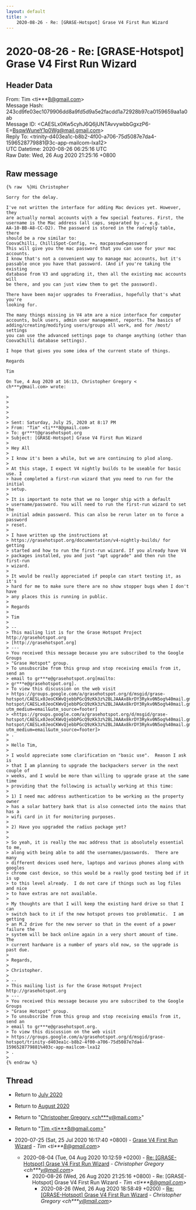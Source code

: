```yaml
---
layout: default
title: >
    2020-08-26 - Re: [GRASE-Hotspot] Grase V4 First Run Wizard
---
```


# 2020-08-26 - Re: [GRASE-Hotspot] Grase V4 First Run Wizard

## Header Data

From: Tim \<ti***8@gmail.com\><br>
Message Hash: 243cd9fe03ec1079906dd8a9fd5d9a5e2facdd1a72928b97ca0159659aa1a0ab<br>
Message ID: \<CAESLx0Kw5cyhJ6Q6jUNTAvvywbbGgxzP6-E=BsqwWuneY1p0Wg@mail.gmail.com\><br>
Reply To: \<trinity-d403ea1c-b8b2-4f00-a706-75d5087e7da4-1596528779881@3c-app-mailcom-lxa12\><br>
UTC Datetime: 2020-08-26 06:25:16 UTC<br>
Raw Date: Wed, 26 Aug 2020 21:25:16 +0800<br>

## Raw message

```
{% raw  %}Hi Christopher

Sorry for the delay.

I've not written the interface for adding Mac devices yet. However, they
are actually normal accounts with a few special features. First, the
username is the Mac address (all caps, separated by -, e.g.
AA-10-BB-A8-CC-D2). The password is stored in the radreply table, there
should be a row similar to:
CoovaChilli, ChilliSpot-Config, +=, macpasswd=password
This will give you the mac password that you can use for your mac accounts.
I know that's not a convenient way to manage mac accounts, but it's
passable once you have that password. (And if you're taking the existing
database from V3 and upgrading it, then all the existing mac accounts will
be there, and you can just view them to get the password).

There have been major upgrades to Freeradius, hopefully that's what you're
looking for.

The many things missing in V4 atm are a nice interface for computer
accounts, bulk users, admin user management, reports. The basics of
adding/creating/modifying users/groups all work, and for /most/ settings
you can use the advanced settings page to change anything (other than
CoovaChilli database settings).

I hope that gives you some idea of the current state of things.

Regards

Tim

On Tue, 4 Aug 2020 at 16:13, Christopher Gregory <
ch***y@mail.com> wrote:

>
>
>
>
>
> Sent: Saturday, July 25, 2020 at 8:17 PM
> From: "Tim" <ti***8@gmail.com>
> To: gr***t@grasehotspot.org
> Subject: [GRASE-Hotspot] Grase V4 First Run Wizard
>
> Hey All
>
> I know it's been a while, but we are continuing to plod along.
>
> At this stage, I expect V4 nightly builds to be useable for basic use. I
> have completed a first-run wizard that you need to run for the initial
> setup.
>
> It is important to note that we no longer ship with a default
> username/password. You will need to run the first-run wizard to set the
> initial admin password. This can also be rerun later on to force a password
> reset.
>
> I have written up the instructions at
> https://grasehotspot.org/documentation/v4-nightly-builds/ for getting
> started and how to run the first-run wizard. If you already have V4
> packages installed, you and just "apt upgrade" and then run the first-run
> wizard.
>
> It would be really appreciated if people can start testing it, as it's
> hard for me to make sure there are no show stopper bugs when I don't have
> any places this is running in public.
>
> Regards
>
> Tim
>
> --
> This mailing list is for the Grase Hotspot Project http://grasehotspot.org
> [http://grasehotspot.org]
> ---
> You received this message because you are subscribed to the Google Groups
> "Grase Hotspot" group.
> To unsubscribe from this group and stop receiving emails from it, send an
> email to gr***e@grasehotspot.org[mailto:
> gr***e@grasehotspot.org].
> To view this discussion on the web visit
> https://groups.google.com/a/grasehotspot.org/d/msgid/grase-hotspot/CAESLx0JeoCKWvQjebbPGcQ9zKk3z%2BLJAAAx8krDY3Rykv0N5og%40mail.gmail.com[https://groups.google.com/a/grasehotspot.org/d/msgid/grase-hotspot/CAESLx0JeoCKWvQjebbPGcQ9zKk3z%2BLJAAAx8krDY3Rykv0N5og%40mail.gmail.com?utm_medium=email&utm_source=footer]
> <https://groups.google.com/a/grasehotspot.org/d/msgid/grase-hotspot/CAESLx0JeoCKWvQjebbPGcQ9zKk3z%2BLJAAAx8krDY3Rykv0N5og%40mail.gmail.com%5Bhttps://groups.google.com/a/grasehotspot.org/d/msgid/grase-hotspot/CAESLx0JeoCKWvQjebbPGcQ9zKk3z%2BLJAAAx8krDY3Rykv0N5og%40mail.gmail.com?utm_medium=email&utm_source=footer]>
> .
>
> Hello Tim,
>
> I would appreciate some clarification on "basic use".  Reason I ask is
> that I am planning to upgrade the backpackers server in the next couple of
> weeks, and I would be more than willing to upgrade grase at the same time
> providing that the following is actually working at this time:
>
> 1) I need mac address authentication to be working as the property owner
> has a solar battery bank that is also connected into the mains that has a
> wifi card in it for monitoring purposes.
>
> 2) Have you upgraded the radius package yet?
>
>
> So yeah, it is really the mac address that is absolutely essential to me,
> along with being able to add the usernames/passwords.  There are many
> different devices used here, laptops and various phones along with googles
> chrome cast device, so this would be a really good testing bed if it is up
> to this level already.  I do not care if things such as log files and nice
> to have extras are not available.
>
> My thoughts are that I will keep the existing hard drive so that I can
> switch back to it if the new hotspot proves too problematic.  I am getting
> an M.2 drive for the new server so that in the event of a power failure the
> system will be back online again in a very short amount of time.  The
> current hardware is a number of years old now, so the upgrade is past due.
>
> Regards,
>
> Christopher.
>
> --
> This mailing list is for the Grase Hotspot Project http://grasehotspot.org
> ---
> You received this message because you are subscribed to the Google Groups
> "Grase Hotspot" group.
> To unsubscribe from this group and stop receiving emails from it, send an
> email to gr***e@grasehotspot.org.
> To view this discussion on the web visit
> https://groups.google.com/a/grasehotspot.org/d/msgid/grase-hotspot/trinity-d403ea1c-b8b2-4f00-a706-75d5087e7da4-1596528779881%403c-app-mailcom-lxa12
> .
>
{% endraw %}
```

## Thread

+ Return to [July 2020](/archive/2020/07)
+ Return to [August 2020](/archive/2020/08)

+ Return to "[Christopher Gregory <ch***y<span>@</span>mail.com>](/authors/ch___y_at_mail_com)"
+ Return to "[Tim <ti***8<span>@</span>gmail.com>](/authors/ti___8_at_gmail_com)"

+ 2020-07-25 (Sat, 25 Jul 2020 16:17:40 +0800) - [Grase V4 First Run Wizard](/archive/2020/07/2c91d2492c7133bc389ea705651d2a75f412bd88d2860df59d61e624615f6c3e) - _Tim \<ti***8@gmail.com\>_
  + 2020-08-04 (Tue, 04 Aug 2020 10:12:59 +0200) - [Re: [GRASE-Hotspot] Grase V4 First Run Wizard](/archive/2020/08/ca98f360c25d96cc033bce111e4c889df3f57fd9cdc7128846c61c88ec548cb3) - _Christopher Gregory \<ch***y@mail.com\>_
    + 2020-08-26 (Wed, 26 Aug 2020 21:25:16 +0800) - Re: [GRASE-Hotspot] Grase V4 First Run Wizard - _Tim \<ti***8@gmail.com\>_
      + 2020-08-26 (Wed, 26 Aug 2020 18:58:49 +0200) - [Re: [GRASE-Hotspot] Grase V4 First Run Wizard](/archive/2020/08/c491c0494a3506803135b5cdbed314493dc33199ad4c71c872c2f2a0c0344cb6) - _Christopher Gregory \<ch***y@mail.com\>_


